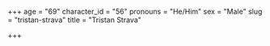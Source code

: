 +++
age = "69"
character_id = "56"
pronouns = "He/Him"
sex = "Male"
slug = "tristan-strava"
title = "Tristan Strava"

+++


